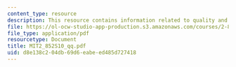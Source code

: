 ```yaml
---
content_type: resource
description: This resource contains information related to quality and quantity.
file: https://ol-ocw-studio-app-production.s3.amazonaws.com/courses/2-852-manufacturing-systems-analysis-spring-2010/d8e138c204db69d6eabeed485d727418_MIT2_852S10_qq.pdf
file_type: application/pdf
resourcetype: Document
title: MIT2_852S10_qq.pdf
uid: d8e138c2-04db-69d6-eabe-ed485d727418
---
```

